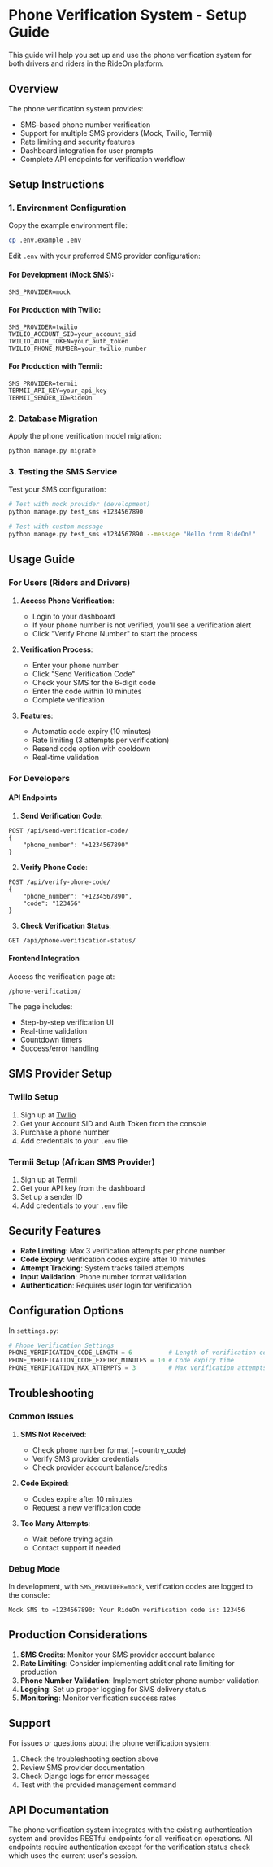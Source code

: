 # Phone Verification System - Setup Guide

This guide will help you set up and use the phone verification system for both drivers and riders in the RideOn platform.

## Overview

The phone verification system provides:
- SMS-based phone number verification
- Support for multiple SMS providers (Mock, Twilio, Termii)
- Rate limiting and security features
- Dashboard integration for user prompts
- Complete API endpoints for verification workflow

## Setup Instructions

### 1. Environment Configuration

Copy the example environment file:
```bash
cp .env.example .env
```

Edit `.env` with your preferred SMS provider configuration:

#### For Development (Mock SMS):
```
SMS_PROVIDER=mock
```

#### For Production with Twilio:
```
SMS_PROVIDER=twilio
TWILIO_ACCOUNT_SID=your_account_sid
TWILIO_AUTH_TOKEN=your_auth_token
TWILIO_PHONE_NUMBER=your_twilio_number
```

#### For Production with Termii:
```
SMS_PROVIDER=termii
TERMII_API_KEY=your_api_key
TERMII_SENDER_ID=RideOn
```

### 2. Database Migration

Apply the phone verification model migration:
```bash
python manage.py migrate
```

### 3. Testing the SMS Service

Test your SMS configuration:
```bash
# Test with mock provider (development)
python manage.py test_sms +1234567890

# Test with custom message
python manage.py test_sms +1234567890 --message "Hello from RideOn!"
```

## Usage Guide

### For Users (Riders and Drivers)

1. **Access Phone Verification**:
   - Login to your dashboard
   - If your phone number is not verified, you'll see a verification alert
   - Click "Verify Phone Number" to start the process

2. **Verification Process**:
   - Enter your phone number
   - Click "Send Verification Code"
   - Check your SMS for the 6-digit code
   - Enter the code within 10 minutes
   - Complete verification

3. **Features**:
   - Automatic code expiry (10 minutes)
   - Rate limiting (3 attempts per verification)
   - Resend code option with cooldown
   - Real-time validation

### For Developers

#### API Endpoints

1. **Send Verification Code**:
```
POST /api/send-verification-code/
{
    "phone_number": "+1234567890"
}
```

2. **Verify Phone Code**:
```
POST /api/verify-phone-code/
{
    "phone_number": "+1234567890",
    "code": "123456"
}
```

3. **Check Verification Status**:
```
GET /api/phone-verification-status/
```

#### Frontend Integration

Access the verification page at:
```
/phone-verification/
```

The page includes:
- Step-by-step verification UI
- Real-time validation
- Countdown timers
- Success/error handling

## SMS Provider Setup

### Twilio Setup

1. Sign up at [Twilio](https://www.twilio.com/)
2. Get your Account SID and Auth Token from the console
3. Purchase a phone number
4. Add credentials to your `.env` file

### Termii Setup (African SMS Provider)

1. Sign up at [Termii](https://www.termii.com/)
2. Get your API key from the dashboard
3. Set up a sender ID
4. Add credentials to your `.env` file

## Security Features

- **Rate Limiting**: Max 3 verification attempts per phone number
- **Code Expiry**: Verification codes expire after 10 minutes
- **Attempt Tracking**: System tracks failed attempts
- **Input Validation**: Phone number format validation
- **Authentication**: Requires user login for verification

## Configuration Options

In `settings.py`:

```python
# Phone Verification Settings
PHONE_VERIFICATION_CODE_LENGTH = 6          # Length of verification code
PHONE_VERIFICATION_CODE_EXPIRY_MINUTES = 10 # Code expiry time
PHONE_VERIFICATION_MAX_ATTEMPTS = 3         # Max verification attempts
```

## Troubleshooting

### Common Issues

1. **SMS Not Received**:
   - Check phone number format (+country_code)
   - Verify SMS provider credentials
   - Check provider account balance/credits

2. **Code Expired**:
   - Codes expire after 10 minutes
   - Request a new verification code

3. **Too Many Attempts**:
   - Wait before trying again
   - Contact support if needed

### Debug Mode

In development, with `SMS_PROVIDER=mock`, verification codes are logged to the console:
```
Mock SMS to +1234567890: Your RideOn verification code is: 123456
```

## Production Considerations

1. **SMS Credits**: Monitor your SMS provider account balance
2. **Rate Limiting**: Consider implementing additional rate limiting for production
3. **Phone Number Validation**: Implement stricter phone number validation
4. **Logging**: Set up proper logging for SMS delivery status
5. **Monitoring**: Monitor verification success rates

## Support

For issues or questions about the phone verification system:
1. Check the troubleshooting section above
2. Review SMS provider documentation
3. Check Django logs for error messages
4. Test with the provided management command

## API Documentation

The phone verification system integrates with the existing authentication system and provides RESTful endpoints for all verification operations. All endpoints require authentication except for the verification status check which uses the current user's session.
